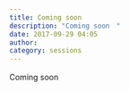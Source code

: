 ```yaml
---
title: Coming soon　
description: "Coming soon　"
date: 2017-09-29 04:05
author:
category: sessions
---
```

Coming soon　